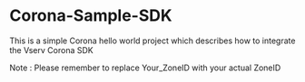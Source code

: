 Corona-Sample-SDK
=================

This is a simple Corona hello world project which describes how to integrate the Vserv Corona SDK

Note : Please remember to replace Your_ZoneID with your actual ZoneID